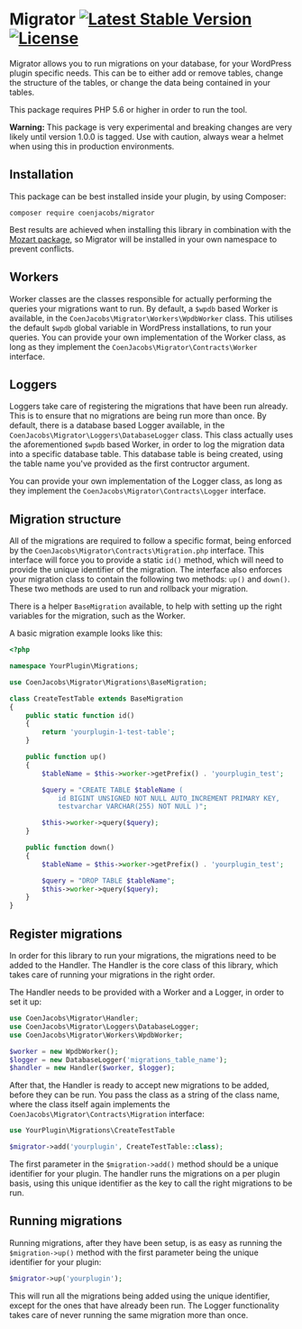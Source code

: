 # Migrator [![Latest Stable Version](https://poser.pugx.org/coenjacobs/migrator/v/stable.svg)](https://packagist.org/packages/coenjacobs/migrator) [![License](https://poser.pugx.org/coenjacobs/migrator/license.svg)](https://packagist.org/packages/coenjacobs/migrator)

Migrator allows you to run migrations on your database, for your WordPress plugin specific needs. This can be to either add or remove tables, change the structure of the tables, or change the data being contained in your tables.

This package requires PHP 5.6 or higher in order to run the tool.

**Warning:** This package is very experimental and breaking changes are very likely until version 1.0.0 is tagged. Use with caution, always wear a helmet when using this in production environments.

## Installation

This package can be best installed inside your plugin, by using Composer:

`composer require coenjacobs/migrator`

Best results are achieved when installing this library in combination with the [Mozart package](https://github.com/coenjacobs/mozart), so Migrator will be installed in your own namespace to prevent conflicts.

## Workers

Worker classes are the classes responsible for actually performing the queries your migrations want to run. By default, a `$wpdb` based Worker is available, in the `CoenJacobs\Migrator\Workers\WpdbWorker` class. This utilises the default `$wpdb` global variable in WordPress installations, to run your queries. You can provide your own implementation of the Worker class, as long as they implement the `CoenJacobs\Migrator\Contracts\Worker` interface.

## Loggers

Loggers take care of registering the migrations that have been run already. This is to ensure that no migrations are being run more than once. By default, there is a database based Logger available, in the `CoenJacobs\Migrator\Loggers\DatabaseLogger` class. This class actually uses the aforementioned `$wpdb` based Worker, in order to log the migration data into a specific database table. This database table is being created, using the table name you've provided as the first contructor argument.

You can provide your own implementation of the Logger class, as long as they implement the `CoenJacobs\Migrator\Contracts\Logger` interface.

## Migration structure

All of the migrations are required to follow a specific format, being enforced by the `CoenJacobs\Migrator\Contracts\Migration.php` interface. This interface will force you to provide a static `id()` method, which will need to provide the unique identifier of the migration. The interface also enforces your migration class to contain the following two methods: `up()` and `down()`. These two methods are used to run and rollback your migration.

There is a helper `BaseMigration` available, to help with setting up the right variables for the migration, such as the Worker.

A basic migration example looks like this:

```php
<?php

namespace YourPlugin\Migrations;

use CoenJacobs\Migrator\Migrations\BaseMigration;

class CreateTestTable extends BaseMigration
{
    public static function id()
    {
        return 'yourplugin-1-test-table';
    }

    public function up()
    {
        $tableName = $this->worker->getPrefix() . 'yourplugin_test';

        $query = "CREATE TABLE $tableName (
            id BIGINT UNSIGNED NOT NULL AUTO_INCREMENT PRIMARY KEY,
            testvarchar VARCHAR(255) NOT NULL )";

        $this->worker->query($query);
    }

    public function down()
    {
        $tableName = $this->worker->getPrefix() . 'yourplugin_test';

        $query = "DROP TABLE $tableName";
        $this->worker->query($query);
    }
}
```

## Register migrations

In order for this library to run your migrations, the migrations need to be added to the Handler. The Handler is the core class of this library, which takes care of running your migrations in the right order.

The Handler needs to be provided with a Worker and a Logger, in order to set it up:

```php
use CoenJacobs\Migrator\Handler;
use CoenJacobs\Migrator\Loggers\DatabaseLogger;
use CoenJacobs\Migrator\Workers\WpdbWorker;

$worker = new WpdbWorker();
$logger = new DatabaseLogger('migrations_table_name');
$handler = new Handler($worker, $logger);
```

After that, the Handler is ready to accept new migrations to be added, before they can be run. You pass the class as a string of the class name, where the class itself again implements the `CoenJacobs\Migrator\Contracts\Migration` interface:

```php
use YourPlugin\Migrations\CreateTestTable

$migrator->add('yourplugin', CreateTestTable::class);
```

The first parameter in the `$migration->add()` method should be a unique identifier for your plugin. The handler runs the migrations on a per plugin basis, using this unique identifier as the key to call the right migrations to be run. 

## Running migrations

Running migrations, after they have been setup, is as easy as running the `$migration->up()` method with the first parameter being the unique identifier for your plugin:

```php
$migrator->up('yourplugin');
```

This will run all the migrations being added using the unique identifier, except for the ones that have already been run. The Logger functionality takes care of never running the same migration more than once.